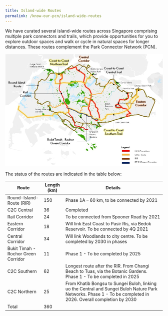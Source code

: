```yaml
---
title: Island-wide Routes
permalink: /know-our-pcn/island-wide-routes
---
```

We have curated several island-wide routes across Singapore comprising multiple park connectors and trails, which provide opportunities for you to explore outdoor spaces and walk or cycle in natural spaces for longer distances. These routes complement the Park Connector Network (PCN). 

![Alt text for image on Isomer site](/images/Island%20Wide%20Routes.jpeg)

The status of the routes are indicated in the table below:



| Route | Length (km) | Details |
| -------- | -------- | -------- |
|  Round-Island-Route (RIR)   | 150     | Phase 1A – 60 km, to be connected by 2021      |
| C2C Central | 36 | Completed |
Rail Corridor | 24 | To be connected from Spooner Road by 2021 |
Eastern Corridor | 18 | Will link East Coast to Pasir Ris, via Bedok Reservoir. To be connected by 4Q 2021 |
Central Corridor | 34 | Will link Woodlands to city centre. To be completed by 2030 in phases |
Bukit Timah - Rochor Green Corridor | 11 | Phase 1 - To be completed by 2025
C2C Southern | 62 | Longest route after the RIR. From Changi Beach to Tuas, via the Botanic Gardens. Phase 1 - To be completed in 2025 |
C2C Northern | 25 | From Khatib Bongsu to Sungei Buloh, linking uo the Central and Sungei Buloh Nature Park Networks. Phase 1 - To be completed in 2026. Overall completion by 2030 |
| Total | 360 |